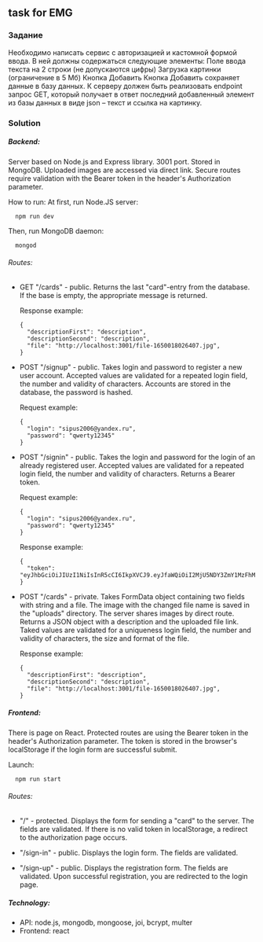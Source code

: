 
## task for EMG

### Задание
Необходимо написать сервис с авторизацией и кастомной формой ввода. В ней должны содержаться следующие элементы:
Поле ввода текста на 2 строки (не допускаются цифры)
Загрузка картинки (ограничение в 5 Мб)
Кнопка Добавить
Кнопка Добавить сохраняет данные в базу данных.
К серверу должен быть реализовать endpoint запрос GET, который получает в ответ последний добавленный элемент из базы данных в виде json – текст и ссылка на картинку.


### Solution
##### Backend:
Server based on Node.js and Express library. 3001 port. Stored in MongoDB. Uploaded images are accessed via direct link. Secure routes require validation with the Bearer token in the header's Authorization parameter.
  
  How to run:
  At first, run Node.JS server:
  
      npm run dev
  
  Then, run MongoDB daemon:
  
      mongod
  
###### Routes:
  
  - GET "/cards" - public. Returns the last "card"-entry from the database. If the base is empty, the appropriate message is returned.
  
    Response example:
    
        {
          "descriptionFirst": "description",
          "descriptionSecond": "description",
          "file": "http://localhost:3001/file-1650018026407.jpg",
        }
	
  - POST "/signup" - public. Takes login and password to register a new user account. Accepted values ​​are validated for a repeated login field, the number and validity of characters. Accounts are stored in the database, the password is hashed.
  
    Request example:
    
	    {
          "login": "sipus2006@yandex.ru",
          "password": "qwerty12345"
        }
	
  - POST "/signin" - public. Takes the login and password for the login of an already registered user. Accepted values ​​are validated for a repeated login field, the number and validity of characters. Returns a Bearer token.
	
	Request example:
	
	    {
          "login": "sipus2006@yandex.ru",
          "password": "qwerty12345"
        }
	
    Response example:
    
	    {
	      "token": "eyJhbGciOiJIUzI1NiIsInR5cCI6IkpXVCJ9.eyJfaWQiOiI2MjU5NDY3ZmY1MzFhMGI2YWZlZmMyMmQiLCJpYXQiOjE2NTAwMTc5NTUsImV4cCI6MTY1MDYyMjc1NX0.yNM8JnhNGqZZwjCmYmFGf9MIfg4RVk2SaTmLvfhSK04"
        }
	
  - POST "/cards" - private. Takes FormData object containing two fields with string and a file. The image with the changed file name is saved in the "uploads" directory. The server shares images by direct route. Returns a JSON object with a description and the uploaded file link. Taked values ​​are validated for a uniqueness login field, the number and validity of characters, the size and format of the file.
  
    Response example:
    
	    {
          "descriptionFirst": "description",
          "descriptionSecond": "description",
          "file": "http://localhost:3001/file-1650018026407.jpg",
        }
	
##### Frontend:
There is page on React. Protected routes are using the Bearer token in the header's Authorization parameter. The token is stored in the browser's localStorage if the login form are successful submit.

  Launch:
  
      npm run start

###### Routes:
  
 - "/" - protected. Displays the form for sending a "card" to the server. The fields are validated. If there is no valid token in localStorage, a redirect to the authorization page occurs.

 - "/sign-in" - public. Displays the login form. The fields are validated.

 - "/sign-up" - public. Displays the registration form. The fields are validated. Upon successful registration, you are redirected to the login page.

##### Technology:
- API: node.js, mongodb, mongoose, joi, bcrypt, multer
- Frontend: react
